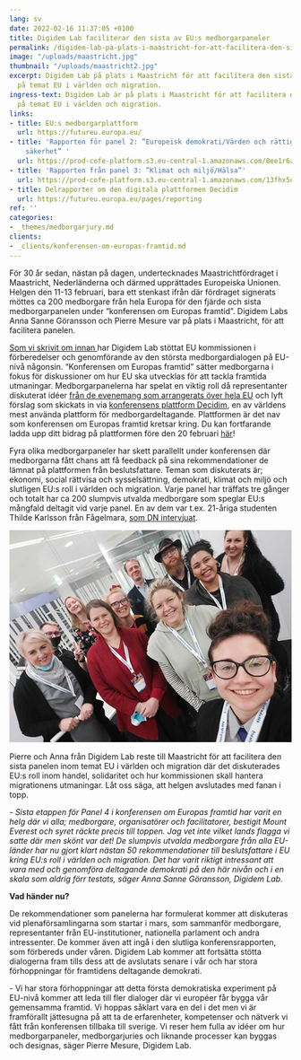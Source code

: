 ```yaml
---
lang: sv
date: 2022-02-16 11:37:05 +0100
title: Digidem Lab faciliterar den sista av EU:s medborgarpaneler
permalink: /digidem-lab-pa-plats-i-maastricht-for-att-facilitera-den-sista-av-eu-s-medborgarpaneler-pa-temat-eu-i-varlden-och-migration/
image: "/uploads/maastricht.jpg"
thumbnail: "/uploads/maastricht2.jpg"
excerpt: Digidem Lab på plats i Maastricht för att facilitera den sista av EU:s medborgarpaneler
  på temat EU i världen och migration.
ingress-text: Digidem Lab är på plats i Maastricht för att facilitera den sista av EU:s medborgarpaneler
  på temat EU i världen och migration.
links:
- title: EU:s medborgarplattform
  url: https://futureu.europa.eu/
- title: 'Rapporten för panel 2: ”Europeisk demokrati/Värden och rättigheter, rättsstatsprincipen,
    säkerhet” '
  url: https://prod-cofe-platform.s3.eu-central-1.amazonaws.com/0ee1r6af76z91r5gicimulyj2nyd?response-content-disposition=inline%3B%20filename%3D%22Panel%202%20recommendations%20FINAL_SV.pdf%22%3B%20filename%2A%3DUTF-8%27%27Panel%25202%2520recommendations%2520FINAL_SV.pdf&response-content-type=application%2Fpdf&X-Amz-Algorithm=AWS4-HMAC-SHA256&X-Amz-Credential=AKIA3LJJXGZPDFYVOW5V%2F20220215%2Feu-central-1%2Fs3%2Faws4_request&X-Amz-Date=20220215T152650Z&X-Amz-Expires=300&X-Amz-SignedHeaders=host&X-Amz-Signature=e73dba90cda3278f0fe7c6c244461c0b99eaceaf76c3a085ecf89085b1922a8b
- title: 'Rapporten från panel 3: ”Klimat och miljö/Hälsa”'
  url: https://prod-cofe-platform.s3.eu-central-1.amazonaws.com/13fhx5osumrezb4rfdq648ypirg1?response-content-disposition=inline%3B%20filename%3D%22COMM-2021-00809-01-02-SV-TRA-20.pdf%22%3B%20filename%2A%3DUTF-8%27%27COMM-2021-00809-01-02-SV-TRA-20.pdf&response-content-type=application%2Fpdf&X-Amz-Algorithm=AWS4-HMAC-SHA256&X-Amz-Credential=AKIA3LJJXGZPDFYVOW5V%2F20220216%2Feu-central-1%2Fs3%2Faws4_request&X-Amz-Date=20220216T105950Z&X-Amz-Expires=300&X-Amz-SignedHeaders=host&X-Amz-Signature=a6769ecdc50c18cf80410329050f851142039e1ea78a582851fd8f08088cbfe9
- title: Delrapporter om den digitala plattformen Decidim
  url: https://futureu.europa.eu/pages/reporting
ref: ''
categories:
- _themes/medborgarjury.md
clients:
- _clients/konferensen-om-europas-framtid.md
---
```


För 30 år sedan, nästan på dagen, undertecknades Maastrichtfördraget
  i Maastricht, Nederländerna och därmed upprättades Europeiska Unionen. Helgen den
  11-13 februari, bara ett stenkast ifrån där fördraget signerats möttes ca 200 medborgare
  från hela Europa för den fjärde och sista medborgarpanelen under “konferensen om
  Europas framtid”. Digidem Labs Anna Sanne Göransson och Pierre Mesure var på plats
  i Maastricht, för att facilitera panelen.

[Som vi skrivit om innan ](https://digidemlab.org/digidem-lab-stotttar-eu-s-storsta-medborgardialog-nagonsin/)har Digidem Lab stöttat EU kommissionen i förberedelser och genomförande av den största medborgardialogen på EU-nivå någonsin. “Konferensen om Europas framtid” sätter medborgarna i fokus för diskussioner om hur EU ska utvecklas för att tackla framtida utmaningar. Medborgarpanelerna har spelat en viktig roll då representanter diskuterat idéer [från de evenemang som arrangerats över hela EU](https://futureu.europa.eu/meetings?locale=sv&pk_source=website&pk_medium=link&pk_campaign=europarl&pk_content=headlines_editorial) och lyft förslag som skickats in via [konferensens plattform Decidim](https://futureu.europa.eu/?locale=sv&pk_source=website&pk_medium=link&pk_campaign=europarl&pk_content=headlines_editorial), en av världens mest använda plattform för medborgardeltagande. Plattformen är det nav som konferensen om Europas framtid kretsar kring. Du kan fortfarande ladda upp ditt bidrag på plattformen före den 20 februari [här](https://futureu.europa.eu/pages/getinvolved)!

Fyra olika medborgarpaneler har skett parallellt under konferensen där medborgarna fått chans att få feedback på sina rekommendationer de lämnat på plattformen från beslutsfattare. Teman som diskuterats är; ekonomi, social rättvisa och sysselsättning, demokrati, klimat och miljö och slutligen EU:s roll i världen och migration. Varje panel har träffats tre gånger och totalt har ca 200 slumpvis utvalda medborgare som speglar EU:s mångfald deltagit vid varje panel. En av dem var t.ex. 21-åriga studenten Thilde Karlsson från Fågelmara, [som DN intervjuat](https://www.dn.se/vetenskap/svensk-21-aring-ger-klimatpolitiska-rad-till-eu/).

![](/uploads/maastricht2.jpg)

Pierre och Anna från Digidem Lab reste till Maastricht för att facilitera den sista panelen inom temat EU i världen och migration där det diskuterades EU:s roll inom handel, solidaritet och hur kommissionen skall hantera migrationens utmaningar. Låt oss säga, att helgen avslutades med fanan i topp.

_- Sista etappen för Panel 4 i konferensen om Europas framtid har varit en helg där vi alla; medborgare, organisatörer och facilitatorer, bestigit Mount Everest och syret räckte precis till toppen. Jag vet inte vilket lands flagga vi satte där men skönt var det! De slumpvis utvalda medborgare från alla EU-länder har nu gjort klart nästan 50 rekommendationer till beslutsfattare i EU kring EU:s roll i världen och migration. Det har varit riktigt intressant att vara med och genomföra deltagande demokrati på den här nivån och i en skala som aldrig förr testats, säger Anna Sanne Göransson, Digidem Lab._

**Vad händer nu?**

De rekommendationer som panelerna har formulerat kommer att diskuteras vid plenaförsamlingarna som startar i mars, som sammanför medborgare, representanter från EU-institutioner, nationella parlament och andra intressenter. De kommer även att ingå i den slutliga konferensrapporten, som förbereds under våren. Digidem Lab kommer att fortsätta stötta dialogerna fram tills dess att de avslutats senare i vår och har stora förhoppningar för framtidens deltagande demokrati.

\- Vi har stora förhoppningar att detta första demokratiska experiment på EU-nivå kommer att leda till fler dialoger där vi européer får bygga vår gemensamma framtid. Vi hoppas såklart vara en del i det men vi är framförallt jättesugna på att ta de erfarenheter, kompetenser och nätverk vi fått från konferensen tillbaka till sverige. Vi reser hem fulla av idéer om hur medborgarpaneler, medborgarjuries och liknande processer kan byggas och designas, säger Pierre Mesure, Digidem Lab.
